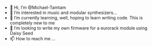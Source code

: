 - 👋 Hi, I’m @Michael-Tamtam
- 👀 I’m interested in music and modular synthesizers...
- 🌱 I’m currently learning, well, hoping to learn writing code. This is completely new to me
- 💞️ I’m looking to write my own firmware for a eurorack module using Daisy Seed
- 📫 How to reach me ...

<!---
Michael-Tamtam/Michael-Tamtam is a ✨ special ✨ repository because its `README.md` (this file) appears on your GitHub profile.
You can click the Preview link to take a look at your changes.
--->
